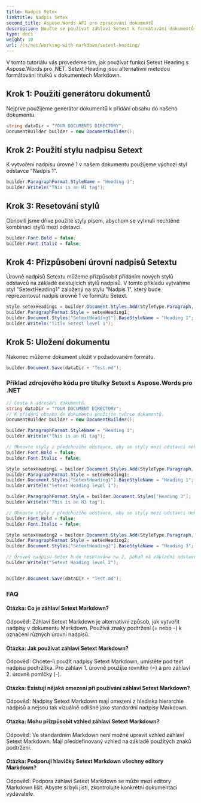 ```yaml
---
title: Nadpis Setex
linktitle: Nadpis Setex
second_title: Aspose.Words API pro zpracování dokumentů
description: Naučte se používat záhlaví Setext k formátování dokumentů pomocí Aspose.Words for .NET Podrobný průvodce.
type: docs
weight: 10
url: /cs/net/working-with-markdown/setext-heading/
---
```


V tomto tutoriálu vás provedeme tím, jak používat funkci Setext Heading s Aspose.Words pro .NET. Setext Heading jsou alternativní metodou formátování titulků v dokumentech Markdown.

## Krok 1: Použití generátoru dokumentů

Nejprve použijeme generátor dokumentů k přidání obsahu do našeho dokumentu.

```csharp
string dataDir = "YOUR DOCUMENTS DIRECTORY";
DocumentBuilder builder = new DocumentBuilder();
```

## Krok 2: Použití stylu nadpisu Setext

K vytvoření nadpisu úrovně 1 v našem dokumentu použijeme výchozí styl odstavce "Nadpis 1".

```csharp
builder.ParagraphFormat.StyleName = "Heading 1";
builder.Writeln("This is an H1 tag");
```

## Krok 3: Resetování stylů

Obnovili jsme dříve použité styly písem, abychom se vyhnuli nechtěné kombinaci stylů mezi odstavci.

```csharp
builder.Font.Bold = false;
builder.Font.Italic = false;
```

## Krok 4: Přizpůsobení úrovní nadpisů Setextu

Úrovně nadpisů Setextu můžeme přizpůsobit přidáním nových stylů odstavců na základě existujících stylů nadpisů. V tomto příkladu vytváříme styl "SetextHeading1" založený na stylu "Nadpis 1", který bude reprezentovat nadpis úrovně 1 ve formátu Setext.

```csharp
Style setexHeading1 = builder.Document.Styles.Add(StyleType.Paragraph, "SetextHeading1");
builder.ParagraphFormat.Style = setexHeading1;
builder.Document.Styles["SetextHeading1"].BaseStyleName = "Heading 1";
builder.Writeln("Title Setext level 1");
```

## Krok 5: Uložení dokumentu

Nakonec můžeme dokument uložit v požadovaném formátu.

```csharp
builder.Document.Save(dataDir + "Test.md");
```

### Příklad zdrojového kódu pro titulky Setext s Aspose.Words pro .NET

```csharp
// Cesta k adresáři dokumentů.
string dataDir = "YOUR DOCUMENT DIRECTORY";
// K přidání obsahu do dokumentu použijte tvůrce dokumentů.
DocumentBuilder builder = new DocumentBuilder();

builder.ParagraphFormat.StyleName = "Heading 1";
builder.Writeln("This is an H1 tag");

// Obnovte styly z předchozího odstavce, aby se styly mezi odstavci nekombinovaly.
builder.Font.Bold = false;
builder.Font.Italic = false;

Style setexHeading1 = builder.Document.Styles.Add(StyleType.Paragraph, "SetextHeading1");
builder.ParagraphFormat.Style = setexHeading1;
builder.Document.Styles["SetextHeading1"].BaseStyleName = "Heading 1";
builder.Writeln("Setext Heading level 1");

builder.ParagraphFormat.Style = builder.Document.Styles["Heading 3"];
builder.Writeln("This is an H3 tag");

// Obnovte styly z předchozího odstavce, aby se styly mezi odstavci nekombinovaly.
builder.Font.Bold = false;
builder.Font.Italic = false;

Style setexHeading2 = builder.Document.Styles.Add(StyleType.Paragraph, "SetextHeading2");
builder.ParagraphFormat.Style = setexHeading2;
builder.Document.Styles["SetextHeading2"].BaseStyleName = "Heading 3";

// Úroveň nadpisu Setex bude resetována na 2, pokud má základní odstavec úroveň nadpisu vyšší než 2.
builder.Writeln("Setext Heading level 2");


builder.Document.Save(dataDir + "Test.md");
```

### FAQ

#### Otázka: Co je záhlaví Setext Markdown?

Odpověď: Záhlaví Setext Markdown je alternativní způsob, jak vytvořit nadpisy v dokumentu Markdown. Používá znaky podtržení (= nebo -) k označení různých úrovní nadpisů.

#### Otázka: Jak používat záhlaví Setext Markdown?

Odpověď: Chcete-li použít nadpisy Setext Markdown, umístěte pod text nadpisu podtržítka. Pro záhlaví 1. úrovně použijte rovnítko (=) a pro záhlaví 2. úrovně pomlčky (-).

#### Otázka: Existují nějaká omezení při používání záhlaví Setext Markdown?

Odpověď: Nadpisy Setext Markdown mají omezení z hlediska hierarchie nadpisů a nejsou tak vizuálně odlišné jako standardní nadpisy Markdown.

#### Otázka: Mohu přizpůsobit vzhled záhlaví Setext Markdown?

Odpověď: Ve standardním Markdown není možné upravit vzhled záhlaví Setext Markdown. Mají předdefinovaný vzhled na základě použitých znaků podtržení.

#### Otázka: Podporují hlavičky Setext Markdown všechny editory Markdown?

Odpověď: Podpora záhlaví Setext Markdown se může mezi editory Markdown lišit. Abyste si byli jisti, zkontrolujte konkrétní dokumentaci vydavatele.